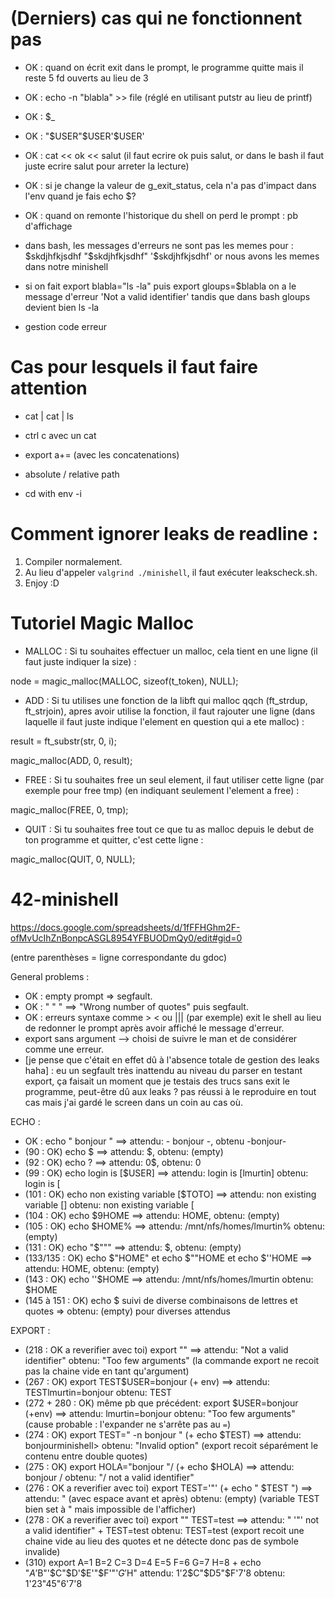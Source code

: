 # (Derniers) cas qui ne fonctionnent pas

* OK : quand on écrit exit dans le prompt, le programme quitte mais il reste 5 fd ouverts au lieu de 3

* OK : echo -n "blabla" >> file (réglé en utilisant putstr au lieu de printf)

* OK : $_

* OK : "$USER"$USER'$USER'

* OK : cat << ok << salut (il faut ecrire ok puis salut, or dans le bash il faut juste ecrire salut pour arreter la lecture)

* OK : si je change la valeur de g_exit_status, cela n'a pas d'impact dans l'env quand je fais echo $?

* OK : quand on remonte l'historique du shell on perd le prompt : pb d'affichage

* dans bash, les messages d'erreurs ne sont pas les memes pour :
$skdjhfkjsdhf
"$skdjhfkjsdhf"
'$skdjhfkjsdhf'
or nous avons les memes dans notre minishell

* si on fait export blabla="ls -la"
puis export gloups=$blabla
on a le message d'erreur 'Not a valid identifier'
tandis que dans bash gloups devient bien ls -la

* gestion code erreur

# Cas pour lesquels il faut faire attention

* cat | cat | ls 

* ctrl c avec un cat

* export a+= (avec les concatenations)

* absolute / relative path

* cd with env -i

# Comment ignorer leaks de readline :

1. Compiler normalement.
2. Au lieu d'appeler `valgrind ./minishell`, il faut exécuter leakscheck.sh.
3. Enjoy :D

# Tutoriel Magic Malloc

* MALLOC : Si tu souhaites effectuer un malloc, cela tient en une ligne (il faut juste indiquer la size) :

node = magic_malloc(MALLOC, sizeof(t_token), NULL);

* ADD : Si tu utilises une fonction de la libft qui malloc qqch (ft_strdup, ft_strjoin), apres avoir utilise la fonction, il faut rajouter une ligne (dans laquelle il faut juste indique l'element en question qui a ete malloc) :

result = ft_substr(str, 0, i);

magic_malloc(ADD, 0, result);

* FREE : Si tu souhaites free un seul element, il faut utiliser cette ligne (par exemple pour free tmp) (en indiquant seulement l'element a free) :

magic_malloc(FREE, 0, tmp);

* QUIT : Si tu souhaites free tout ce que tu as malloc depuis le debut de ton programme et quitter, c'est cette ligne :

magic_malloc(QUIT, 0, NULL);
# 42-minishell

https://docs.google.com/spreadsheets/d/1fFFHGhm2F-ofMvUcIhZnBonpcASGL8954YFBUODmQy0/edit#gid=0

(entre parenthèses = ligne correspondante du gdoc)

General problems :
- OK : empty prompt => segfault.
- OK : " " " ==> "Wrong number of quotes" puis segfault.
- OK : erreurs syntaxe comme > < ou ||| (par exemple) exit le shell au lieu de redonner le prompt après avoir affiché le message d'erreur.
- export sans argument --> choisi de suivre le man et de considérer comme une erreur.
- [je pense que c'était en effet dû à l'absence totale de gestion des leaks haha] : eu un segfault très inattendu au niveau du parser en testant export, ça faisait un moment que je testais des trucs sans exit le programme, peut-être dû aux leaks ? pas réussi à le reproduire en tout cas mais j'ai gardé le screen dans un coin au cas où.

ECHO : 
- OK : echo " bonjour " ==> attendu: - bonjour -, obtenu -bonjour-
- (90 : OK) echo $ ==> attendu: $, obtenu: (empty)
- (92 : OK) echo $?$ ==> attendu: 0$, obtenu: 0
- (99 : OK) echo login is [$USER] ==> 
    attendu: login is [lmurtin]
    obtenu: login is [
- (101 : OK) echo non existing variable [$TOTO] ==> 
    attendu: non existing variable []
    obtenu: non existing variable [
- (104 : OK) echo $9HOME ==> attendu: HOME, obtenu: (empty)
- (105 : OK) echo $HOME% ==> attendu: /mnt/nfs/homes/lmurtin%
                        obtenu: (empty)
- (131 : OK) echo "$""" ==> attendu: $, obtenu: (empty)
- (133/135 : OK) echo $"HOME" et echo $""HOME et echo $''HOME ==> 
    attendu: HOME, obtenu: (empty)
- (143 : OK) echo ''$HOME ==> attendu: /mnt/nfs/homes/lmurtin
                    obtenu: $HOME
- (145 à 151 : OK) echo $ suivi de diverse combinaisons de lettres et quotes => obtenu: (empty) pour diverses attendus

EXPORT :
- (218 : OK a reverifier avec toi) export "" ==> attendu: "Not a valid identifier"
                        obtenu: "Too few arguments" (la commande export ne recoit pas la chaine vide en tant qu'argument)
- (267 : OK) export TEST$USER=bonjour (+ env) ==>
    attendu: TESTlmurtin=bonjour
    obtenu: TEST
- (272 + 280 : OK) même pb que précédent: export $USER=bonjour (+env) ==>
    attendu: lmurtin=bonjour
    obtenu: "Too few arguments" (cause probable : l'expander ne s'arrête pas au `=`)
- (274 : OK) export TEST="       -n bonjour     " (+ echo $TEST) ==>
    attendu: bonjourminishell>
    obtenu: "Invalid option" (export recoit séparément le contenu entre double quotes)
- (275 : OK) export HOLA="bonjour   "/ (+ echo $HOLA) ==>
    attendu: bonjour /
    obtenu: "/ not a valid identifier"
- (276 : OK a reverifier avec toi) export TEST='"' (+ echo " $TEST ") ==>
    attendu:  " (avec espace avant et après)
    obtenu: (empty) (variable TEST bien set à " mais impossible de l'afficher)
- (278 : OK a reverifier avec toi) export "" TEST=test ==>
    attendu: " '"' not a valid identifier" + TEST=test
    obtenu: TEST=test (export recoit une chaine vide au lieu des quotes et ne détecte donc pas de symbole invalide)
- (310) export A=1 B=2 C=3 D=4 E=5 F=6 G=7 H=8
        + echo "$A'$B"'$C"$D'$E'"$F'"'$G'$H"
    attendu: 1'2$C"$D5"$F'7'8
    obtenu: 1'23"45"6'7'8

